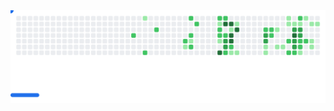  <picture>
    <source
      media="(prefers-color-scheme: dark)"
      srcset="https://raw.githubusercontent.com/rikzze1/rikzze1/github-breakout/images/breakout-dark.svg"
    />
    <source
      media="(prefers-color-scheme: light)"
      srcset="https://raw.githubusercontent.com/rikzze1/rikzze1/github-breakout/images/breakout-light.svg"
    />
    <img alt="GitHub Breakout Game" src="https://raw.githubusercontent.com/rikzze1/rikzze1/github-breakout/images/breakout-light.svg" />
  </picture>
